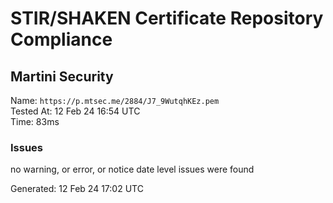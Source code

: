 # STIR/SHAKEN Certificate Repository Compliance

## Martini Security

Name: `https://p.mtsec.me/2884/J7_9WutqhKEz.pem`\
Tested At: 12 Feb 24 16:54 UTC\
Time: 83ms

### Issues

no warning, or error, or notice date level issues were found

Generated: 12 Feb 24 17:02 UTC